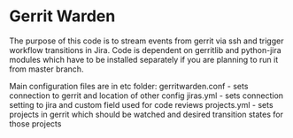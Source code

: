 Gerrit Warden
============

The purpose of this code is to stream events from gerrit via ssh and trigger
workflow transitions in Jira.
Code is dependent on gerritlib and python-jira modules which have to be installed
separately if you are planning to run it from master branch.

Main configuration files are in etc folder:
gerritwarden.conf - sets connection to gerrit and location of other config
jiras.yml - sets connection setting to jira and custom field used for code reviews
projects.yml - sets projects in gerrit which should be watched and desired
transition states for those projects
